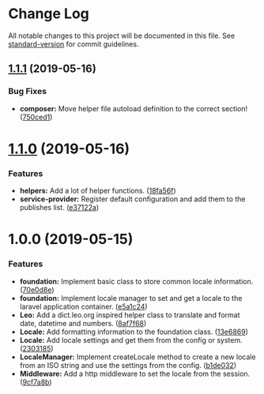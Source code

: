 # Change Log

All notable changes to this project will be documented in this file. See [standard-version](https://github.com/conventional-changelog/standard-version) for commit guidelines.

## [1.1.1](https://github.com/Datamedrix/laravel-intl/compare/v1.1.0...v1.1.1) (2019-05-16)


### Bug Fixes

* **composer:** Move helper file autoload definition to the correct section! ([750ced1](https://github.com/Datamedrix/laravel-intl/commit/750ced1))


# [1.1.0](https://github.com/Datamedrix/laravel-intl/compare/v1.0.0...v1.1.0) (2019-05-16)


### Features

* **helpers:** Add a lot of helper functions. ([18fa56f](https://github.com/Datamedrix/laravel-intl/commit/18fa56f))
* **service-provider:** Register default configuration and add them to the publishes list. ([e37122a](https://github.com/Datamedrix/laravel-intl/commit/e37122a))

# 1.0.0 (2019-05-15)

### Features

* **foundation:** Implement basic class to store common locale information. ([70e0d8e](https://github.com/Datamedrix/laravel-intl/commit/70e0d8e))
* **foundation:** Implement locale manager to set and get a locale to the laravel application container. ([e5a1c24](https://github.com/Datamedrix/laravel-intl/commit/e5a1c24))
* **Leo:** Add a dict.leo.org inspired helper class to translate and format date, datetime and numbers. ([8af7f68](https://github.com/Datamedrix/laravel-intl/commit/8af7f68))
* **Locale:** Add formatting information to the foundation class. ([13e6869](https://github.com/Datamedrix/laravel-intl/commit/13e6869))
* **Locale:** Add locale settings and get them from the config or system. ([2303185](https://github.com/Datamedrix/laravel-intl/commit/2303185))
* **LocaleManager:** Implement createLocale method to create a new locale from an ISO string and use the settings from the config. ([b1de032](https://github.com/Datamedrix/laravel-intl/commit/b1de032))
* **Middleware:** Add a http middleware to set the locale from the session. ([9cf7a8b](https://github.com/Datamedrix/laravel-intl/commit/9cf7a8b))
